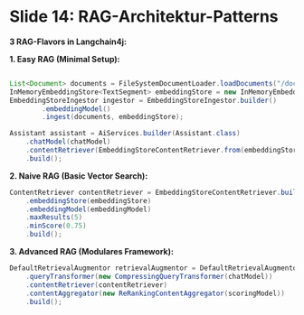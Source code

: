 # Slide 14: RAG-Architektur-Patterns

**3 RAG-Flavors in Langchain4j:**

**1. Easy RAG (Minimal Setup):**
```java

List<Document> documents = FileSystemDocumentLoader.loadDocuments("/docs");
InMemoryEmbeddingStore<TextSegment> embeddingStore = new InMemoryEmbeddingStore<>();
EmbeddingStoreIngestor ingestor = EmbeddingStoreIngestor.builder()
        .embeddingModel()
        .ingest(documents, embeddingStore);

Assistant assistant = AiServices.builder(Assistant.class)
    .chatModel(chatModel)
    .contentRetriever(EmbeddingStoreContentRetriever.from(embeddingStore))
    .build();
```

**2. Naive RAG (Basic Vector Search):**
```java
ContentRetriever contentRetriever = EmbeddingStoreContentRetriever.builder()
    .embeddingStore(embeddingStore)
    .embeddingModel(embeddingModel)
    .maxResults(5)
    .minScore(0.75)
    .build();
```

**3. Advanced RAG (Modulares Framework):**
```java
DefaultRetrievalAugmentor retrievalAugmentor = DefaultRetrievalAugmentor.builder()
    .queryTransformer(new CompressingQueryTransformer(chatModel))
    .contentRetriever(contentRetriever)
    .contentAggregator(new ReRankingContentAggregator(scoringModel))
    .build();
```
